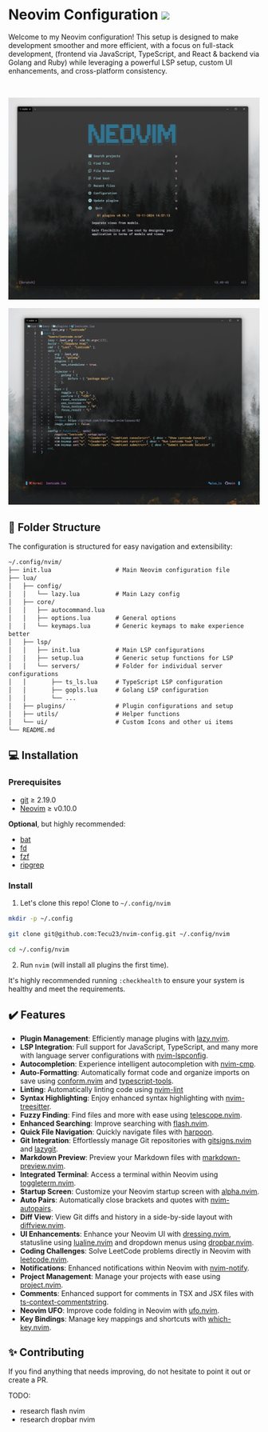 # Neovim Configuration [![](https://img.shields.io/badge/Neovim-0.10+-blueviolet.svg?style=for-the-badge&color=000F10&logo=Neovim&logoColor=green&labelColor=302D41)](https://github.com/neovim/neovim)

Welcome to my Neovim configuration!
This setup is designed to make development smoother and more efficient,
with a focus on full-stack development, (frontend via JavaScript, TypeScript,
and React & backend via Golang and Ruby) while leveraging a powerful LSP setup,
custom UI enhancements, and cross-platform consistency.

<br>

![Screenshot](./images/dashboard_ss.png)

![Screenshot](./images/code_ss.png)

## 📁 Folder Structure

The configuration is structured for easy navigation and extensibility:

```plaintext
~/.config/nvim/
├── init.lua                  # Main Neovim configuration file
├── lua/
│   ├── config/
│   │   └── lazy.lua          # Main Lazy config
│   ├── core/
│   │   ├── autocommand.lua
│   │   ├── options.lua       # General options
│   │   └── keymaps.lua       # Generic keymaps to make experience better
│   ├── lsp/
│   │   ├── init.lua          # Main LSP configurations
│   │   ├── setup.lua         # Generic setup functions for LSP
│   │   └── servers/          # Folder for individual server configurations
│   │       ├── ts_ls.lua     # TypeScript LSP configuration
│   │       ├── gopls.lua     # Golang LSP configuration
│   │       └── ...
│   ├── plugins/              # Plugin configurations and setup
│   ├── utils/                # Helper functions
│   └── ui/                   # Custom Icons and other ui items
└── README.md
```

## 💻 Installation

### Prerequisites

- [git](https://git-scm.com/) ≥ 2.19.0
- [Neovim](https://github.com/neovim/neovim/wiki/Installing-Neovim) ≥ v0.10.0

**Optional**, but highly recommended:

- [bat](https://github.com/sharkdp/bat)
- [fd](https://github.com/sharkdp/fd)
- [fzf](https://github.com/junegunn/fzf)
- [ripgrep](https://github.com/BurntSushi/ripgrep)

### Install

1. Let's clone this repo! Clone to `~/.config/nvim`

```bash
mkdir -p ~/.config
```

```bash
git clone git@github.com:Tecu23/nvim-config.git ~/.config/nvim
```

```bash
cd ~/.config/nvim
```

2. Run `nvim` (will install all plugins the first time).

It's highly recommended running `:checkhealth` to ensure your system is healthy
and meet the requirements.

## ✔️ Features

- **Plugin Management**: Efficiently manage plugins with [lazy.nvim](https://github.com/folke/lazy.nvim).
- **LSP Integration**: Full support for JavaScript, TypeScript, and many more with
  language server configurations with [nvim-lspconfig](https://github.com/neovim/nvim-lspconfig).
- **Autocompletion**: Experience intelligent autocompletion with [nvim-cmp](https://github.com/hrsh7th/nvim-cmp).
- **Auto-Formatting**: Automatically format code and
  organize imports on save using [conform.nvim](https://github.com/stevearc/conform.nvim)
  and [typescript-tools](https://github.com/pmizio/typescript-tools.nvim).
- **Linting**: Automatically linting code using [nvim-lint](https://github.com/mfussenegger/nvim-lint)
- **Syntax Highlighting**: Enjoy enhanced syntax highlighting with [nvim-treesitter](https://github.com/nvim-treesitter/nvim-treesitter).
- **Fuzzy Finding**: Find files and more with ease using [telescope.nvim](https://github.com/nvim-telescope/telescope.nvim).
- **Enhanced Searching**: Improve searching with [flash.nvim](https://github.com/folke/flash.nvim).
- **Quick File Navigation**: Quickly navigate files with [harpoon](https://github.com/ThePrimeagen/harpoon).
- **Git Integration**: Effortlessly manage Git repositories
  with [gitsigns.nvim](https://github.com/lewis6991/gitsigns.nvim) and [lazygit](https://github.com/jesseduffield/lazygit).
- **Markdown Preview**: Preview your Markdown files with [markdown-preview.nvim](https://github.com/iamcco/markdown-preview.nvim).
- **Integrated Terminal**: Access a terminal within Neovim using [toggleterm.nvim](https://github.com/akinsho/toggleterm.nvim).
- **Startup Screen**: Customize your Neovim startup screen with [alpha.nvim](https://github.com/goolord/alpha-nvim).
- **Auto Pairs**: Automatically close brackets and quotes with [nvim-autopairs](https://github.com/windwp/nvim-autopairs).
- **Diff View**: View Git diffs and history in a side-by-side layout with [diffview.nvim](https://github.com/sindrets/diffview.nvim).
- **UI Enhancements**: Enhance your Neovim UI with [dressing.nvim](https://github.com/stevearc/dressing.nvim),
  statusline using [lualine.nvim](https://github.com/nvim-lualine/lualine.nvim)
  and dropdown menus using [dropbar.nvim](https://github.com/Bekaboo/dropbar.nvim).
- **Coding Challenges**: Solve LeetCode problems directly in Neovim with [leetcode.nvim](https://github.com/roobert/leetcode.nvim).
- **Notifications**: Enhanced notifications within Neovim with [nvim-notify](https://github.com/rcarriga/nvim-notify).
- **Project Management**: Manage your projects with ease using [project.nvim](https://github.com/ahmedkhalf/project.nvim).
- **Comments**: Enhanced support for comments in TSX and JSX files with [ts-context-commentstring](https://github.com/JoosepAlviste/nvim-ts-context-commentstring).
- **Neovim UFO**: Improve code folding in Neovim with [ufo.nvim](https://github.com/kevinhwang91/nvim-ufo).
- **Key Bindings**: Manage key mappings and shortcuts with [which-key.nvim](https://github.com/folke/which-key.nvim).

## ✨ Contributing

If you find anything that needs improving, do not hesitate to
point it out or create a PR.

TODO:

- research flash nvim
- research dropbar nvim

